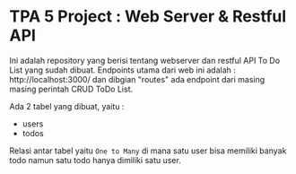 # TPA 5 Project : Web Server & Restful API

Ini adalah repository yang berisi tentang webserver dan restful API To Do List yang sudah dibuat.
Endpoints utama dari web ini adalah : http://localhost:3000/ dan dibgian "routes" ada endpoint dari masing masing perintah CRUD ToDo List.

Ada 2 tabel yang dibuat, yaitu :

- users
- todos

Relasi antar tabel yaitu `One to Many` di mana satu user bisa memiliki banyak todo namun satu todo hanya dimiliki satu user.
